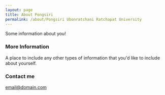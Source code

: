 ```yaml
---
layout: page
title: About Pongsiri
permalink: /about/Pongsiri Ubonratchani Ratchapat University
---
```


Some information about you!

### More Information

A place to include any other types of information that you'd like to include about yourself.

### Contact me

[email@domain.com](mailto:email@domain.com)

